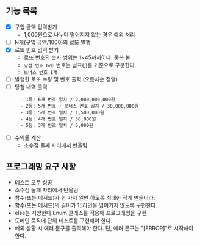 
## 기능 목록
- [x] 구입 금액 입력받기
  - 1,000원으로 나누어 떨어지지 않는 경우 예외 처리
- [ ] N개(구입 금액/1000)의 로또 발행
- [x] 로또 번호 입력 받기
   - 로또 번호의 숫자 범위는 1~45까지이다. 중복 불
   - `당첨 번호 6개`: 번호는 쉼표(,)를 기준으로 구분한다.
   - `보너스 번호 1개`
- [ ] 발행한 로또 수량 및 번호 출력 (오름차순 정렬)
- [ ] 당첨 내역 출력
  ```text
    - 1등: 6개 번호 일치 / 2,000,000,000원
    - 2등: 5개 번호 + 보너스 번호 일치 / 30,000,000원
    - 3등: 5개 번호 일치 / 1,500,000원
    - 4등: 4개 번호 일치 / 50,000원
    - 5등: 3개 번호 일치 / 5,000원
  ```
- [ ] 수익률 계산
  - 소수점 둘째 자리에서 반올림 

## 프로그래밍 요구 사항
- 테스트 모두 성공
- 소수점 둘째 자리에서 반올림
- 함수(또는 메서드)가 한 가지 일만 하도록 최대한 작게 만들어라.
- 함수(또는 메서드)의 길이가 15라인을 넘어가지 않도록 구현한다.
- else는 지양한다.Enum 클래스를 적용해 프로그래밍을 구현
- 도메인 로직에 단위 테스트를 구현해야 한다. 
- 예외 상황 시 에러 문구를 출력해야 한다. 단, 에러 문구는 "[ERROR]"로 시작해야 한다.
